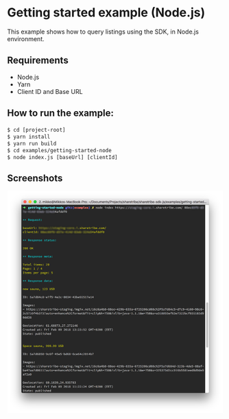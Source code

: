 # Getting started example (Node.js)

This example shows how to query listings using the SDK, in Node.js environment.

## Requirements

* Node.js
* Yarn
* Client ID and Base URL

## How to run the example:

```
$ cd [project-root]
$ yarn install
$ yarn run build
$ cd examples/getting-started-node
$ node index.js [baseUrl] [clientId]
```

## Screenshots

![Screenshot](screenshots/screenshot.png)
